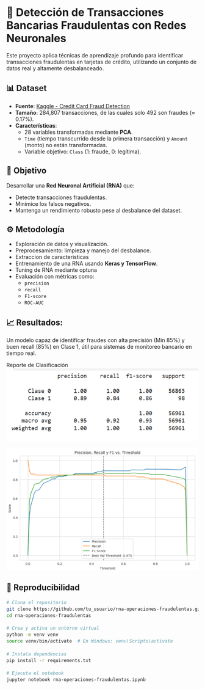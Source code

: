 # 🧠 Detección de Transacciones Bancarias Fraudulentas con Redes Neuronales

Este proyecto aplica técnicas de aprendizaje profundo para identificar transacciones fraudulentas en tarjetas de crédito, utilizando un conjunto de datos real y altamente desbalanceado.

## 📊 Dataset

- **Fuente**: [Kaggle - Credit Card Fraud Detection](https://www.kaggle.com/mlg-ulb/creditcardfraud)
- **Tamaño**: 284,807 transacciones, de las cuales solo 492 son fraudes (≈ 0.17%).
- **Características**:
  - 28 variables transformadas mediante **PCA**.
  - `Time` (tiempo transcurrido desde la primera transacción) y `Amount` (monto) no están transformadas.
  - Variable objetivo: `Class` (1: fraude, 0: legítima).

## 🎯 Objetivo

Desarrollar una **Red Neuronal Artificial (RNA)** que:

- Detecte transacciones fraudulentas.
- Minimice los falsos negativos.
- Mantenga un rendimiento robusto pese al desbalance del dataset.

## ⚙️ Metodología

- Exploración de datos y visualización.
- Preprocesamiento: limpieza y manejo del desbalance.
- Extraccion de caracteristicas
- Entrenamiento de una RNA usando **Keras y TensorFlow**.
- Tuning de RNA mediante optuna
- Evaluación con métricas como:
  - `precision`
  - `recall`
  - `F1-score`
  - `ROC-AUC`

## 📈 Resultados:

Un modelo capaz de identificar fraudes con alta precisión (Min 85%) y buen recall (85%) en Clase 1, útil para sistemas de monitoreo bancario en tiempo real.

Reporte de Clasificación
![alt text](image.png)

![alt text](image-1.png)

## 🧪 Reproducibilidad

```bash
# Clona el repositorio
git clone https://github.com/tu_usuario/rna-operaciones-fraudulentas.git
cd rna-operaciones-fraudulentas

# Crea y activa un entorno virtual
python -m venv venv
source venv/bin/activate  # En Windows: venv\Scripts\activate

# Instala dependencias
pip install -r requirements.txt

# Ejecuta el notebook
jupyter notebook rna-operaciones-fraudulentas.ipynb